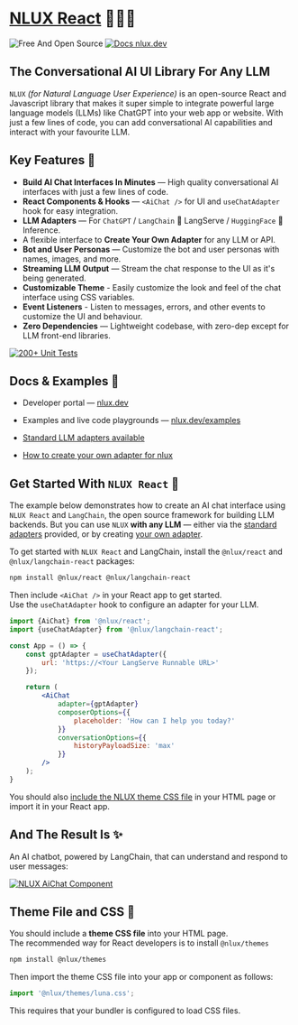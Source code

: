# [NLUX React](https://nlux.dev) 🌲✨💬

![Free And Open Source](https://img.shields.io/badge/Free%20%26%20Open%20Source-1ccb61)
[![Docs nlux.dev](https://img.shields.io/badge/Docs_Website-nlux.dev-fa896b)](https://nlux.dev)

## The Conversational AI UI Library For Any LLM

`NLUX` _(for Natural Language User Experience)_ is an open-source React and Javascript library that makes it super
simple
to
integrate powerful large language models (LLMs) like ChatGPT into your web app or website. With just a few lines
of code, you can add conversational AI capabilities and interact with your favourite LLM.

## Key Features 🌟

* **Build AI Chat Interfaces In Minutes** ― High quality conversational AI interfaces with just a few lines of code.
* **React Components & Hooks** ― `<AiChat />` for UI and `useChatAdapter` hook for easy integration.
* **LLM Adapters** ― For `ChatGPT` / `LangChain` 🦜 LangServe / `HuggingFace` 🤗 Inference.
* A flexible interface to **Create Your Own Adapter** for any LLM or API.
* **Bot and User Personas** ― Customize the bot and user personas with names, images, and more.
* **Streaming LLM Output** ― Stream the chat response to the UI as it's being generated.
* **Customizable Theme** - Easily customize the look and feel of the chat interface using CSS variables.
* **Event Listeners** - Listen to messages, errors, and other events to customize the UI and behaviour.
* **Zero Dependencies** ― Lightweight codebase, with zero-dep except for LLM front-end libraries.

[![200+ Unit Tests](https://github.com/nluxai/nlux/actions/workflows/run-all-tests.yml/badge.svg)](https://github.com/nluxai/nlux/actions/workflows/run-all-tests.yml)

## Docs & Examples 📖

* Developer portal ― [nlux.dev](https://nlux.dev/)
* Examples and live code playgrounds ― [nlux.dev/examples](https://nlux.dev/examples)


* [Standard LLM adapters available](https://nlux.dev/learn/adapters)
* [How to create your own adapter for nlux](https://nlux.dev/learn/adapters/custom-adapters/create-custom-adapter)

## Get Started With `NLUX React` 🚀

The example below demonstrates how to create an AI chat interface using `NLUX React` and `LangChain`, the open source
framework for building LLM backends. But you can use `NLUX` **with any LLM** ― either
via the [standard adapters](https://nlux.dev/learn/adapters) provided, or
by creating [your own adapter](https://nlux.dev/learn/adapters/custom-adapters/create-custom-adapter).

To get started with `NLUX React` and LangChain, install the `@nlux/react` and `@nlux/langchain-react` packages:

```sh
npm install @nlux/react @nlux/langchain-react
```

Then include `<AiChat />` in your React app to get started.<br />
Use the `useChatAdapter` hook to configure an adapter for your LLM.

```jsx
import {AiChat} from '@nlux/react';
import {useChatAdapter} from '@nlux/langchain-react';

const App = () => {
    const gptAdapter = useChatAdapter({
        url: 'https://<Your LangServe Runnable URL>'
    });

    return (
        <AiChat
            adapter={gptAdapter}
            composerOptions={{
                placeholder: 'How can I help you today?'
            }}
            conversationOptions={{
                historyPayloadSize: 'max'
            }}
        />
    );
}
```

You should also [include the NLUX theme CSS file](#theme-file-and-css-) in your HTML page
or import it in your React app.

## And The Result Is ✨

An AI chatbot, powered by LangChain, that can understand and respond to user messages:

[![NLUX AiChat Component](https://nlux.dev/images/demos/chat-convo-demo-fin-advisor.gif)](https://nlux.dev)

## Theme File and CSS 🎨

You should include a **theme CSS file** into your HTML page.<br />
The recommended way for React developers is to install `@nlux/themes`

```sh
npm install @nlux/themes
```

Then import the theme CSS file into your app or component as follows:

```jsx
import '@nlux/themes/luna.css';
```

This requires that your bundler is configured to load CSS files.